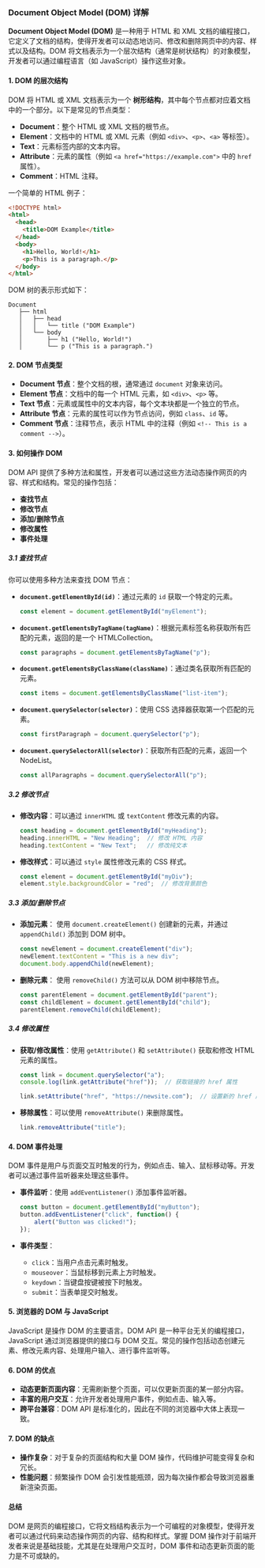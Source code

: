 ### Document Object Model (DOM) 详解

**Document Object Model (DOM)** 是一种用于 HTML 和 XML 文档的编程接口，它定义了文档的结构，使得开发者可以动态地访问、修改和删除网页中的内容、样式以及结构。DOM 将文档表示为一个层次结构（通常是树状结构）的对象模型，开发者可以通过编程语言（如 JavaScript）操作这些对象。

#### 1. **DOM 的层次结构**

DOM 将 HTML 或 XML 文档表示为一个 **树形结构**，其中每个节点都对应着文档中的一个部分。以下是常见的节点类型：

- **Document**：整个 HTML 或 XML 文档的根节点。
- **Element**：文档中的 HTML 或 XML 元素（例如 `<div>`、`<p>`、`<a>` 等标签）。
- **Text**：元素标签内部的文本内容。
- **Attribute**：元素的属性（例如 `<a href="https://example.com">` 中的 `href` 属性）。
- **Comment**：HTML 注释。

一个简单的 HTML 例子：

```html
<!DOCTYPE html>
<html>
  <head>
    <title>DOM Example</title>
  </head>
  <body>
    <h1>Hello, World!</h1>
    <p>This is a paragraph.</p>
  </body>
</html>
```

DOM 树的表示形式如下：

```
Document
   ├── html
   │   ├── head
   │   │   └── title ("DOM Example")
   │   └── body
   │       ├── h1 ("Hello, World!")
   │       └── p ("This is a paragraph.")
```

#### 2. **DOM 节点类型**

- **Document 节点**：整个文档的根，通常通过 `document` 对象来访问。
- **Element 节点**：文档中的每一个 HTML 元素，如 `<div>`、`<p>` 等。
- **Text 节点**：元素或属性中的文本内容，每个文本块都是一个独立的节点。
- **Attribute 节点**：元素的属性可以作为节点访问，例如 `class`、`id` 等。
- **Comment 节点**：注释节点，表示 HTML 中的注释（例如 `<!-- This is a comment -->`）。

#### 3. **如何操作 DOM**

DOM API 提供了多种方法和属性，开发者可以通过这些方法动态操作网页的内容、样式和结构。常见的操作包括：

- **查找节点**
- **修改节点**
- **添加/删除节点**
- **修改属性**
- **事件处理**

##### 3.1 查找节点
你可以使用多种方法来查找 DOM 节点：

- **`document.getElementById(id)`**：通过元素的 `id` 获取一个特定的元素。
  ```javascript
  const element = document.getElementById("myElement");
  ```

- **`document.getElementsByTagName(tagName)`**：根据元素标签名称获取所有匹配的元素，返回的是一个 HTMLCollection。
  ```javascript
  const paragraphs = document.getElementsByTagName("p");
  ```

- **`document.getElementsByClassName(className)`**：通过类名获取所有匹配的元素。
  ```javascript
  const items = document.getElementsByClassName("list-item");
  ```

- **`document.querySelector(selector)`**：使用 CSS 选择器获取第一个匹配的元素。
  ```javascript
  const firstParagraph = document.querySelector("p");
  ```

- **`document.querySelectorAll(selector)`**：获取所有匹配的元素，返回一个 NodeList。
  ```javascript
  const allParagraphs = document.querySelectorAll("p");
  ```

##### 3.2 修改节点

- **修改内容**：可以通过 `innerHTML` 或 `textContent` 修改元素的内容。
  ```javascript
  const heading = document.getElementById("myHeading");
  heading.innerHTML = "New Heading";  // 修改 HTML 内容
  heading.textContent = "New Text";   // 修改纯文本
  ```

- **修改样式**：可以通过 `style` 属性修改元素的 CSS 样式。
  ```javascript
  const element = document.getElementById("myDiv");
  element.style.backgroundColor = "red";  // 修改背景颜色
  ```

##### 3.3 添加/删除节点

- **添加元素**：
  使用 `document.createElement()` 创建新的元素，并通过 `appendChild()` 添加到 DOM 树中。
  ```javascript
  const newElement = document.createElement("div");
  newElement.textContent = "This is a new div";
  document.body.appendChild(newElement);
  ```

- **删除元素**：
  使用 `removeChild()` 方法可以从 DOM 树中移除节点。
  ```javascript
  const parentElement = document.getElementById("parent");
  const childElement = document.getElementById("child");
  parentElement.removeChild(childElement);
  ```

##### 3.4 修改属性

- **获取/修改属性**：使用 `getAttribute()` 和 `setAttribute()` 获取和修改 HTML 元素的属性。
  ```javascript
  const link = document.querySelector("a");
  console.log(link.getAttribute("href"));  // 获取链接的 href 属性

  link.setAttribute("href", "https://newsite.com");  // 设置新的 href 属性
  ```

- **移除属性**：可以使用 `removeAttribute()` 来删除属性。
  ```javascript
  link.removeAttribute("title");
  ```

#### 4. **DOM 事件处理**

DOM 事件是用户与页面交互时触发的行为，例如点击、输入、鼠标移动等。开发者可以通过事件监听器来处理这些事件。

- **事件监听**：使用 `addEventListener()` 添加事件监听器。
  ```javascript
  const button = document.getElementById("myButton");
  button.addEventListener("click", function() {
      alert("Button was clicked!");
  });
  ```

- **事件类型**：
  - `click`：当用户点击元素时触发。
  - `mouseover`：当鼠标移到元素上方时触发。
  - `keydown`：当键盘按键被按下时触发。
  - `submit`：当表单提交时触发。

#### 5. **浏览器的 DOM 与 JavaScript**

JavaScript 是操作 DOM 的主要语言。DOM API 是一种平台无关的编程接口，JavaScript 通过浏览器提供的接口与 DOM 交互。常见的操作包括动态创建元素、修改元素内容、处理用户输入、进行事件监听等。

#### 6. **DOM 的优点**
- **动态更新页面内容**：无需刷新整个页面，可以仅更新页面的某一部分内容。
- **丰富的用户交互**：允许开发者处理用户事件，例如点击、输入等。
- **跨平台兼容**：DOM API 是标准化的，因此在不同的浏览器中大体上表现一致。

#### 7. **DOM 的缺点**
- **操作复杂**：对于复杂的页面结构和大量 DOM 操作，代码维护可能变得复杂和冗长。
- **性能问题**：频繁操作 DOM 会引发性能瓶颈，因为每次操作都会导致浏览器重新渲染页面。

#### 总结
DOM 是网页的编程接口，它将文档结构表示为一个可编程的对象模型，使得开发者可以通过代码来动态操作网页的内容、结构和样式。掌握 DOM 操作对于前端开发者来说是基础技能，尤其是在处理用户交互时，DOM 事件和动态更新页面的能力是不可或缺的。